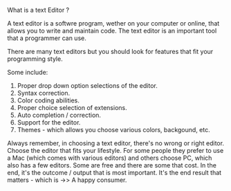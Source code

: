 What is a text Editor ?

A text editor is a softwre program, wether on your computer or online, that allows you to write and maintain code.
The text editor is an important tool that a programmer can use.

There are many text editors but you should look for features that fit your programming style.  

Some include:
1. Proper drop down option selections of the editor.
2. Syntax correction.
3. Color coding abilities.
4. Proper choice selection of extensions.
5. Auto completion / correction.
6. Support for the editor.
7. Themes - which allows you choose various colors, backgound, etc.

Always remember, in choosing a text editor, there's no wrong or right editor.  Choose the editor that fits your 
lifestyle.  For some people they prefer to use a Mac (which comes with various editors) and others choose PC, which 
also has a few editors.  Some are free and there are some that cost.  In the end, it's the outcome / output that 
is most important.  It's the end result that matters - which is ->> A happy consumer.

